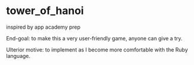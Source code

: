# tower_of_hanoi

inspired by app academy prep

End-goal: to make this a very user-friendly game, anyone can give a try.

Ulterior motive: to implement as I become more comfortable with the Ruby language.